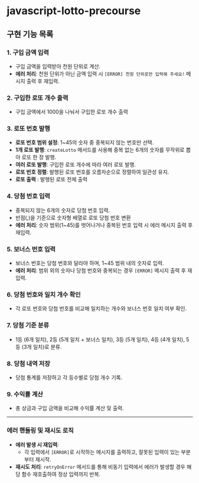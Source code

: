 # javascript-lotto-precourse

## 구현 기능 목록

### 1. **구입 금액 입력**

- 구입 금액을 입력받아 천원 단위로 계산.
- **에러 처리**: 천원 단위가 아닌 금액 입력 시 `[ERROR] 천원 단위로만 입력해 주세요!` 메시지 출력 후 재입력.

### 2. **구입한 로또 개수 출력**

- 구입 금액에서 1000을 나눠서 구입한 로또 개수 출력

### 3. **로또 번호 발행**

- **로또 번호 범위 설정**: 1~45의 숫자 중 중복되지 않는 번호만 선택.
- **1개 로또 발행**: `createLotto` 메서드를 사용해 중복 없는 6개의 숫자를 무작위로 뽑아 로또 한 장 발행.
- **여러 로또 발행**: 구입한 로또 개수에 따라 여러 로또 발행.
- **로또 번호 정렬**: 발행된 로또 번호를 오름차순으로 정렬하여 일관성 유지.
- **로또 출력** : 발행된 로또 전체 출력

### 4. **당첨 번호 입력**

- 중복되지 않는 6개의 숫자로 당첨 번호 입력.
- 반점(,)을 기준으로 숫자형 배열로 로또 당첨 번호 변환
- **에러 처리**: 숫자 범위(1~45)를 벗어나거나 중복된 번호 입력 시 에러 메시지 출력 후 재입력.

### 5. **보너스 번호 입력**

- 보너스 번호는 당첨 번호와 달라야 하며, 1~45 범위 내의 숫자로 입력.
- **에러 처리**: 범위 외의 숫자나 당첨 번호와 중복되는 경우 `[ERROR]` 메시지 출력 후 재입력.

### 6. **당첨 번호와 일치 개수 확인**

- 각 로또 번호와 당첨 번호를 비교해 일치하는 개수와 보너스 번호 일치 여부 확인.

### 7. **당첨 기준 분류**

- 1등 (6개 일치), 2등 (5개 일치 + 보너스 일치), 3등 (5개 일치), 4등 (4개 일치), 5등 (3개 일치)로 분류.

### 8. **당첨 내역 저장**

- 당첨 통계를 저장하고 각 등수별로 당첨 개수 기록.

### 9. **수익률 계산**

- 총 상금과 구입 금액을 비교해 수익률 계산 및 출력.

---

### **에러 핸들링 및 재시도 로직**

- **에러 발생 시 재입력**:
  - 각 입력에서 `[ERROR]`로 시작하는 메시지를 출력하고, 잘못된 입력이 있는 부분부터 재시작.
- **재시도 처리**: `retryOnError` 메서드를 통해 비동기 입력에서 에러가 발생할 경우 해당 함수 재호출하여 정상 입력까지 반복.
